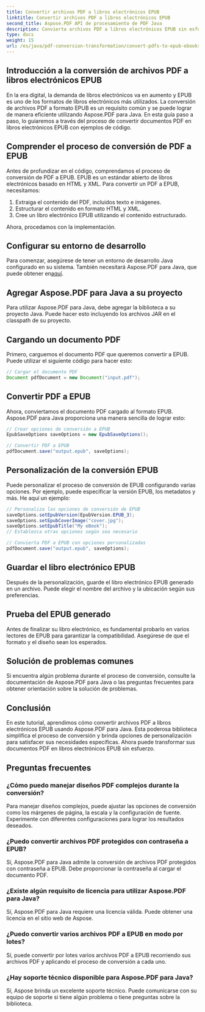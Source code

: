 ```yaml
---
title: Convertir archivos PDF a libros electrónicos EPUB
linktitle: Convertir archivos PDF a libros electrónicos EPUB
second_title: Aspose.PDF API de procesamiento de PDF Java
description: Convierta archivos PDF a libros electrónicos EPUB sin esfuerzo con Aspose.PDF para Java. Aprenda paso a paso la conversión de PDF a EPUB y las preguntas frecuentes.
type: docs
weight: 15
url: /es/java/pdf-conversion-transformation/convert-pdfs-to-epub-ebooks/
---
```


## Introducción a la conversión de archivos PDF a libros electrónicos EPUB

En la era digital, la demanda de libros electrónicos va en aumento y EPUB es uno de los formatos de libros electrónicos más utilizados. La conversión de archivos PDF a formato EPUB es un requisito común y se puede lograr de manera eficiente utilizando Aspose.PDF para Java. En esta guía paso a paso, lo guiaremos a través del proceso de convertir documentos PDF en libros electrónicos EPUB con ejemplos de código.

## Comprender el proceso de conversión de PDF a EPUB

Antes de profundizar en el código, comprendamos el proceso de conversión de PDF a EPUB. EPUB es un estándar abierto de libros electrónicos basado en HTML y XML. Para convertir un PDF a EPUB, necesitamos:

1. Extraiga el contenido del PDF, incluidos texto e imágenes.
2. Estructurar el contenido en formato HTML y XML.
3. Cree un libro electrónico EPUB utilizando el contenido estructurado.

Ahora, procedamos con la implementación.

## Configurar su entorno de desarrollo

 Para comenzar, asegúrese de tener un entorno de desarrollo Java configurado en su sistema. También necesitará Aspose.PDF para Java, que puede obtener en[aquí](https://releases.aspose.com/pdf/java/).

## Agregar Aspose.PDF para Java a su proyecto

Para utilizar Aspose.PDF para Java, debe agregar la biblioteca a su proyecto Java. Puede hacer esto incluyendo los archivos JAR en el classpath de su proyecto.

## Cargando un documento PDF

Primero, carguemos el documento PDF que queremos convertir a EPUB. Puede utilizar el siguiente código para hacer esto:

```java
// Cargar el documento PDF
Document pdfDocument = new Document("input.pdf");
```

## Convertir PDF a EPUB

Ahora, conviertamos el documento PDF cargado al formato EPUB. Aspose.PDF para Java proporciona una manera sencilla de lograr esto:

```java
// Crear opciones de conversión a EPUB
EpubSaveOptions saveOptions = new EpubSaveOptions();

// Convertir PDF a EPUB
pdfDocument.save("output.epub", saveOptions);
```

## Personalización de la conversión EPUB

Puede personalizar el proceso de conversión de EPUB configurando varias opciones. Por ejemplo, puede especificar la versión EPUB, los metadatos y más. He aquí un ejemplo:

```java
// Personaliza las opciones de conversión de EPUB
saveOptions.setEpubVersion(EpubVersion.EPUB_3);
saveOptions.setEpubCoverImage("cover.jpg");
saveOptions.setEpubTitle("My eBook");
// Establezca otras opciones según sea necesario

// Convierta PDF a EPUB con opciones personalizadas
pdfDocument.save("output.epub", saveOptions);
```

## Guardar el libro electrónico EPUB

Después de la personalización, guarde el libro electrónico EPUB generado en un archivo. Puede elegir el nombre del archivo y la ubicación según sus preferencias.

## Prueba del EPUB generado

Antes de finalizar su libro electrónico, es fundamental probarlo en varios lectores de EPUB para garantizar la compatibilidad. Asegúrese de que el formato y el diseño sean los esperados.

## Solución de problemas comunes

Si encuentra algún problema durante el proceso de conversión, consulte la documentación de Aspose.PDF para Java o las preguntas frecuentes para obtener orientación sobre la solución de problemas.

## Conclusión

En este tutorial, aprendimos cómo convertir archivos PDF a libros electrónicos EPUB usando Aspose.PDF para Java. Esta poderosa biblioteca simplifica el proceso de conversión y brinda opciones de personalización para satisfacer sus necesidades específicas. Ahora puede transformar sus documentos PDF en libros electrónicos EPUB sin esfuerzo.

## Preguntas frecuentes

### ¿Cómo puedo manejar diseños PDF complejos durante la conversión?

Para manejar diseños complejos, puede ajustar las opciones de conversión como los márgenes de página, la escala y la configuración de fuente. Experimente con diferentes configuraciones para lograr los resultados deseados.

### ¿Puedo convertir archivos PDF protegidos con contraseña a EPUB?

Sí, Aspose.PDF para Java admite la conversión de archivos PDF protegidos con contraseña a EPUB. Debe proporcionar la contraseña al cargar el documento PDF.

### ¿Existe algún requisito de licencia para utilizar Aspose.PDF para Java?

Sí, Aspose.PDF para Java requiere una licencia válida. Puede obtener una licencia en el sitio web de Aspose.

### ¿Puedo convertir varios archivos PDF a EPUB en modo por lotes?

Sí, puede convertir por lotes varios archivos PDF a EPUB recorriendo sus archivos PDF y aplicando el proceso de conversión a cada uno.

### ¿Hay soporte técnico disponible para Aspose.PDF para Java?

Sí, Aspose brinda un excelente soporte técnico. Puede comunicarse con su equipo de soporte si tiene algún problema o tiene preguntas sobre la biblioteca.
